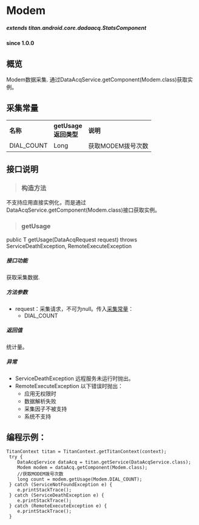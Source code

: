 # Modem				

##### extends titan.android.core.dadaacq.StatsComponent #####

#### since 1.0.0 ####

## 概览

Modem数据采集. 通过DataAcqService.getComponent(Modem.class)获取实例。

## 采集常量

<table border="0" cellspacing="0"  cellpadding="0" width="100%">
<tr>
  <th width="100" align="left">名称</td>
  <th width="60" align="left">getUsage返回类型</td>
  <th align="left">说明</td>
</tr>
<tr>
  <td width="100">DIAL_COUNT</td>
  <td>Long</td>
  <td>获取MODEM拨号次数</td>
</tr>
</table>


## 接口说明

> ### 构造方法

不支持应用直接实例化，而是通过DataAcqService.getComponent(Modem.class)接口获取实例。

> ### getUsage

public <T> T getUsage(DataAcqRequest<T> request) throws ServiceDeathException, RemoteExecuteException 

##### 接口功能
获取采集数据.

##### 方法参数
* request：采集请求，不可为null。传入[采集常量](#采集常量)：
	- DIAL_COUNT
		
##### 返回值
统计量。

##### 异常
* ServiceDeathException 远程服务未运行时抛出。
* RemoteExecuteException 以下错误时抛出：
	* 应用无权限时
	* 数据解析失败
	* 采集因子不被支持
	* 系统不支持


## 编程示例：

```
TitanContext titan = TitanContext.getTitanContext(context);
 try {
 	DataAcqService dataAcq = titan.getService(DataAcqService.class);
 	Modem modem = dataAcq.getComponent(Modem.class);
 	//获取MODEM拨号次数
    long count = modem.getUsage(Modem.DIAL_COUNT);
 } catch (ServiceNotFoundException e) {
 	e.printStackTrace();
 } catch (ServiceDeathException e) {
 	e.printStackTrace();
 } catch (RemoteExecuteException e) {
 	e.printStackTrace();
 }
```